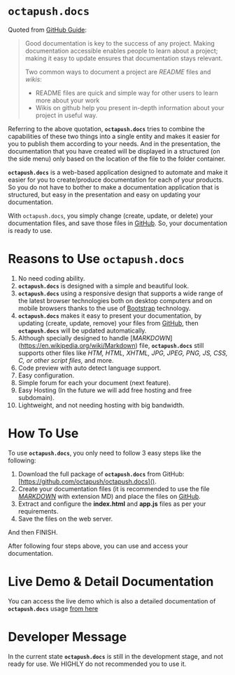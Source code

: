 # **`octapush.docs`**
Quoted from [GitHub Guide](https://guides.github.com/features/wikis/):

> Good documentation is key to the success of any project. Making documentation accessible enables people to learn about a project; making it easy to update ensures that documentation stays relevant.
>
> Two common ways to document a project are _README_ files and _wikis_:
> - README files are quick and simple way for other users to learn more about your work
> - Wikis on github help you present in-depth information about your project in useful way.

Referring to the above quotation, **`octapush.docs`** tries to combine the capabilities of these two things into a single entity and makes it easier for you to publish them according to your needs. And in the presentation, the documentation that you have created will be displayed in a structured (on the side menu) only based on the location of the file to the folder container.

**`octapush.docs`** is a web-based application designed to automate and make it easier for you to create/produce documentation for each of your products. So you do not have to bother to make a documentation application that is structured, but easy in the presentation and easy on updating your documentation.

With `octapush.docs`, you simply change (create, update, or delete) your documentation files, and save those files in [GitHub](https://github.com). So, your documentation is ready to use.

# Reasons to Use **`octapush.docs`**
1. No need coding ability.
2. **`octapush.docs`** is designed with a simple and beautiful look.
3. **`octapush.docs`** using a responsive design that supports a wide range of the latest browser technologies both on desktop computers and on mobile browsers thanks to the use of [Bootstrap](https://getbootstrap.com/about/#team) technology.
4. **`octapush.docs`** makes it easy to present your documentation, by updating (create, update, remove) your files from [GitHub](https://github.com), then **`octapush.docs`** will be updated automatically.
5. Although specially designed to handle [_MARKDOWN_] (https://en.wikipedia.org/wiki/Markdown) file, **`octapush.docs`** still supports other files like _HTM, HTML, XHTML, JPG, JPEG, PNG, JS, CSS, C, or other script files,_ and more.
6. Code preview with auto detect language support.
7. Easy configuration.
8. Simple forum for each your document (next feature).
9. Easy Hosting (In the future we will add free hosting and free subdomain).
10. Lightweight, and not needing hosting with big bandwidth.

# How To Use
To use **`octapush.docs`**, you only need to follow 3 easy steps like the following:
1. Download the full package of **`octapush.docs`** from GitHub: [https://github.com/octapush/octapush.docs]().
2. Create your documentation files (it is recommended to use the file [_MARKDOWN_](https://en.wikipedia.org/wiki/Markdown) with extension MD) and place the files on [GitHub](https://github.com).
3. Extract and configure the **index.html** and **app.js** files as per your requirements.
4. Save the files on the web server.

And then FINISH. 

After following four steps above, you can use and access your documentation.

# Live Demo & Detail Documentation
You can access the live demo which is also a detailed documentation of **`octapush.docs`** usage [from here](http://fadhly.hol.es)


# Developer Message
In the current state **`octapush.docs`** is still in the development stage, and not ready for use. We HIGHLY do not recommended you to use it.